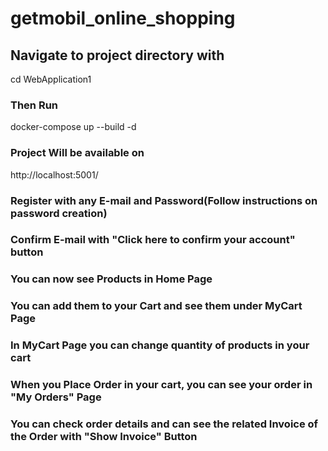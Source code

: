 # getmobil_online_shopping

## Navigate to project directory with

cd WebApplication1

### Then Run

docker-compose up --build -d

### Project Will be available on

http://localhost:5001/

### Register with any E-mail and Password(Follow instructions on password creation)

### Confirm E-mail with "Click here to confirm your account" button

### You can now see Products in Home Page

### You can add them to your Cart and see them under MyCart Page

### In MyCart Page you can change quantity of products in your cart

### When you Place Order in your cart, you can see your order in "My Orders" Page

### You can check order details and can see the related Invoice of the Order with "Show Invoice" Button
